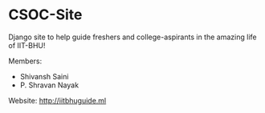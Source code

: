 # CSOC-Site
Django site to help guide freshers and college-aspirants in the amazing life of IIT-BHU!

Members:
* Shivansh Saini
* P. Shravan Nayak

Website: http://iitbhuguide.ml